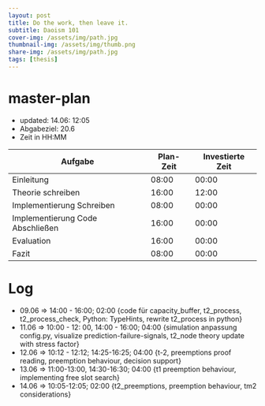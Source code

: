 ```yaml
---
layout: post
title: Do the work, then leave it.
subtitle: Daoism 101
cover-img: /assets/img/path.jpg
thumbnail-img: /assets/img/thumb.png
share-img: /assets/img/path.jpg
tags: [thesis]
---
```


# master-plan

* updated: 14.06: 12:05
* Abgabeziel: 20.6
* Zeit in HH:MM

| Aufgabe | Plan-Zeit | Investierte Zeit |
| -------------- | --------- | ---------- |
| Einleitung| 08:00 | 00:00 |
| Theorie schreiben| 16:00 | 12:00 |
| Implementierung Schreiben| 08:00 | 00:00 |
| Implementierung Code Abschließen| 16:00 | 00:00 |
| Evaluation| 16:00 | 00:00 |
| Fazit| 08:00 | 00:00 |

# Log

* 09.06 => 14:00 - 16:00; 02:00 {code für capacity_buffer, t2_process, t2_process_check, Python: TypeHints, rewrite t2_process in python}
* 11.06 => 10:00 - 12: 00, 14:00 - 16:00; 04:00 {simulation anpassung config.py, visualize prediction-failure-signals, t2_node theory update with stress factor}
* 12.06 => 10:12 - 12:12; 14:25-16:25; 04:00 {t-2, preemptions proof reading, preemption behaviour, decision support}
* 13.06 => 11:00-13:00, 14:30-16:30; 04:00 {t1 preemption behaviour, implementing free slot search}
* 14.06 => 10:05-12:05; 02:00 {t2_preemptions, preemption behaviour, tm2 considerations}
